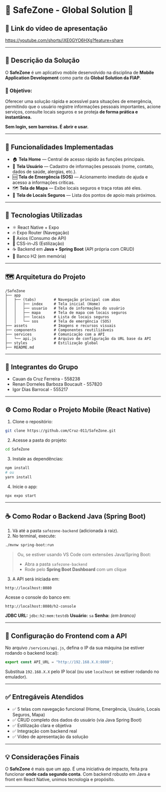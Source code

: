 # 🚨 SafeZone - Global Solution 🚨

## 🎥 Link do vídeo de apresentação

https://youtube.com/shorts/iXE0GYO6HXg?feature=share

---

## 🧠 Descrição da Solução

O **SafeZone** é um aplicativo mobile desenvolvido na disciplina de **Mobile Application Development** como parte da **Global Solution da FIAP**.

### 🎯 Objetivo:

Oferecer uma solução rápida e acessível para situações de emergência, permitindo que o usuário registre informações pessoais importantes, acione serviços, consulte locais seguros e se proteja **de forma prática e instantânea.**

**Sem login, sem barreiras. É abrir e usar.**

---

## 🚀 Funcionalidades Implementadas

* 🏠 **Tela Home** — Central de acesso rápido às funções principais.
* 👤 **Tela Usuário** — Cadastro de informações pessoais (nome, contato, dados de saúde, alergias, etc.).
* 🆘 **Tela de Emergência (SOS)** — Acionamento imediato de ajuda e acesso a informações críticas.
* 🗺️ **Tela de Mapa** — Exibe locais seguros e traça rotas até eles.
* 📍 **Tela de Locais Seguros** — Lista dos pontos de apoio mais próximos.

---

## 🔗 Tecnologias Utilizadas

* ⚛️ React Native + Expo
* 🔥 Expo Router (Navegação)
* 🔗 Axios (Consumo de API)
* 🎨 CSS-in-JS (Estilização)
* ☕ Backend em **Java + Spring Boot** (API própria com CRUD)
* 💾 Banco H2 (em memória)

---

## 🗺️ Arquitetura do Projeto

```
/SafeZone
├── app
│   ├── (tabs)        # Navegação principal com abas
│   │   ├── index     # Tela inicial (Home)
│   │   ├── usuario   # Tela de informações do usuário
│   │   ├── mapa      # Tela de mapa com locais seguros
│   │   ├── locais    # Lista de locais seguros
│   │   └── sos       # Tela de emergência (SOS)
├── assets            # Imagens e recursos visuais
├── components        # Componentes reutilizáveis
├── services          # Comunicação com a API
│   └── api.js        # Arquivo de configuração da URL base da API
├── styles            # Estilização global
├── README.md
```

---

## 👥 Integrantes do Grupo

* Cauan da Cruz Ferreira - 558238
* Renan Dorneles Barboza Boucault - 557820
* Igor Dias Barrocal - 555217

---

## ⚙️ Como Rodar o Projeto Mobile (React Native)

1. Clone o repositório:

```bash
git clone https://github.com/Cruz-011/SafeZone.git
```

2. Acesse a pasta do projeto:

```bash
cd SafeZone
```

3. Instale as dependências:

```bash
npm install
# ou
yarn install
```

4. Inicie o app:

```bash
npx expo start
```

---

## ☕ Como Rodar o Backend Java (Spring Boot)

1. Vá até a pasta `safezone-backend` (adicionada à raiz).
2. No terminal, execute:

```bash
./mvnw spring-boot:run
```

> Ou, se estiver usando VS Code com extensões Java/Spring Boot:
>
> * Abra a pasta `safezone-backend`
> * Rode pelo **Spring Boot Dashboard** com um clique

3. A API será iniciada em:

```
http://localhost:8080
```

Acesse o console do banco em:

```
http://localhost:8080/h2-console
```

**JDBC URL:** `jdbc:h2:mem:testdb`
**Usuário:** `sa`
**Senha:** *(em branco)*

---

## 🔧 Configuração do Frontend com a API

No arquivo `/services/api.js`, defina o IP da sua máquina (se estiver rodando o backend local):

```js
export const API_URL = "http://192.168.X.X:8080";
```

Substitua `192.168.X.X` pelo IP local (ou use `localhost` se estiver rodando no emulador).

---

## ✅ Entregáveis Atendidos

* ✅ 5 telas com navegação funcional (Home, Emergência, Usuário, Locais Seguros, Mapa)
* ✅ CRUD completo dos dados do usuário (via Java Spring Boot)
* ✅ Estilização clara e objetiva
* ✅ Integração com backend real
* ✅ Vídeo de apresentação da solução

---

## 💡 Considerações Finais

O **SafeZone** é mais que um app. É uma iniciativa de impacto, feita pra funcionar **onde cada segundo conta**.
Com backend robusto em Java e front em React Native, unimos tecnologia e propósito.

---

